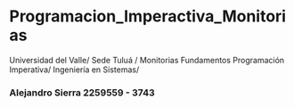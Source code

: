 # Programacion_Imperactiva_Monitorias
Universidad del Valle/ Sede Tuluá / Monitorias Fundamentos  Programación Imperativa/ Ingeniería en Sistemas/

### Alejandro Sierra 2259559 - 3743
